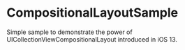 # CompositionalLayoutSample
Simple sample to demonstrate the power of UICollectionViewCompositionalLayout introduced in iOS 13.
